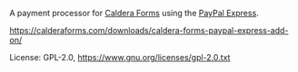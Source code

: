 A payment processor for [Caldera Forms](http://calderaforms.com/) using the [PayPal Express](https://www.paypal.com/mu/webapps/mpp/express-checkout).

https://calderaforms.com/downloads/caldera-forms-paypal-express-add-on/

License: GPL-2.0, https://www.gnu.org/licenses/gpl-2.0.txt
